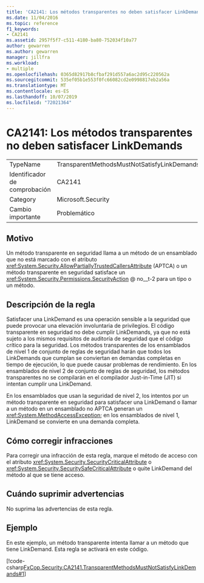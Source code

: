 ```yaml
---
title: 'CA2141: Los métodos transparentes no deben satisfacer LinkDemands'
ms.date: 11/04/2016
ms.topic: reference
f1_keywords:
- CA2141
ms.assetid: 2957f5f7-c511-4180-ba80-752034f10a77
author: gewarren
ms.author: gewarren
manager: jillfra
ms.workload:
- multiple
ms.openlocfilehash: 0365d82917b8cfbaf291d557a6ac2d95c220562a
ms.sourcegitcommit: 535ef05b1e553f0fc66082cd2e0998817eb2a56a
ms.translationtype: MT
ms.contentlocale: es-ES
ms.lasthandoff: 10/07/2019
ms.locfileid: "72021364"
---
```

# <a name="ca2141transparent-methods-must-not-satisfy-linkdemands"></a>CA2141: Los métodos transparentes no deben satisfacer LinkDemands

|||
|-|-|
|TypeName|TransparentMethodsMustNotSatisfyLinkDemands|
|Identificador de comprobación|CA2141|
|Category|Microsoft.Security|
|Cambio importante|Problemático|

## <a name="cause"></a>Motivo
Un método transparente en seguridad llama a un método de un ensamblado que no está marcado con el atributo <xref:System.Security.AllowPartiallyTrustedCallersAttribute> (APTCA) o un método transparente en seguridad satisface un <xref:System.Security.Permissions.SecurityAction> @ no__t-2 para un tipo o un método.

## <a name="rule-description"></a>Descripción de la regla
Satisfacer una LinkDemand es una operación sensible a la seguridad que puede provocar una elevación involuntaria de privilegios. El código transparente en seguridad no debe cumplir LinkDemands, ya que no está sujeto a los mismos requisitos de auditoría de seguridad que el código crítico para la seguridad. Los métodos transparentes de los ensamblados de nivel 1 de conjunto de reglas de seguridad harán que todos los LinkDemands que cumplan se conviertan en demandas completas en tiempo de ejecución, lo que puede causar problemas de rendimiento. En los ensamblados de nivel 2 de conjunto de reglas de seguridad, los métodos transparentes no se compilarán en el compilador Just-in-Time (JIT) si intentan cumplir una LinkDemand.

En los ensamblados que usan la seguridad de nivel 2, los intentos por un método transparente en seguridad para satisfacer una LinkDemand o llamar a un método en un ensamblado no APTCA generan un <xref:System.MethodAccessException>; en los ensamblados de nivel 1, LinkDemand se convierte en una demanda completa.

## <a name="how-to-fix-violations"></a>Cómo corregir infracciones
Para corregir una infracción de esta regla, marque el método de acceso con el atributo <xref:System.Security.SecurityCriticalAttribute> o <xref:System.Security.SecuritySafeCriticalAttribute> o quite LinkDemand del método al que se tiene acceso.

## <a name="when-to-suppress-warnings"></a>Cuándo suprimir advertencias
No suprima las advertencias de esta regla.

## <a name="example"></a>Ejemplo
En este ejemplo, un método transparente intenta llamar a un método que tiene LinkDemand. Esta regla se activará en este código.

[!code-csharp[FxCop.Security.CA2141.TransparentMethodsMustNotSatisfyLinkDemands#1](../code-quality/codesnippet/CSharp/ca2141-transparent-methods-must-not-satisfy-linkdemands_1.cs)]